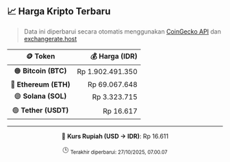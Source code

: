 

<!-- HARGA_KRIPTO -->
## 📈 Harga Kripto Terbaru

> Data ini diperbarui secara otomatis menggunakan [CoinGecko API](https://www.coingecko.com/) dan [exchangerate.host](https://exchangerate.host/)

<div align="center">

| 🪙 Token | 💰 Harga (IDR) |
|:------:|---------------:|
| 🟠 **Bitcoin (BTC)**   | Rp 1.902.491.350 |
| 🔵 **Ethereum (ETH)**  | Rp 69.067.648 |
| 🟣 **Solana (SOL)**    | Rp 3.323.715 |
| 🟢 **Tether (USDT)**   | Rp 16.617 |

---

💱 **Kurs Rupiah (USD → IDR)**: Rp 16.611

🕒 <sub>Terakhir diperbarui: 27/10/2025, 07.00.07</sub>

</div>
<!-- /HARGA_KRIPTO -->